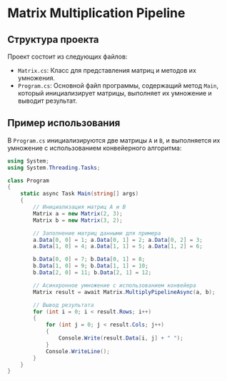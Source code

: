 # Matrix Multiplication Pipeline

## Структура проекта

Проект состоит из следующих файлов:
- `Matrix.cs`: Класс для представления матриц и методов их умножения.
- `Program.cs`: Основной файл программы, содержащий метод `Main`, который инициализирует матрицы, выполняет их умножение и выводит результат.

## Пример использования

В `Program.cs` инициализируются две матрицы `A` и `B`, и выполняется их умножение с использованием конвейерного алгоритма:

```csharp
using System;
using System.Threading.Tasks;

class Program
{
    static async Task Main(string[] args)
    {
        // Инициализация матриц A и B
        Matrix a = new Matrix(2, 3);
        Matrix b = new Matrix(3, 2);

        // Заполнение матриц данными для примера
        a.Data[0, 0] = 1; a.Data[0, 1] = 2; a.Data[0, 2] = 3;
        a.Data[1, 0] = 4; a.Data[1, 1] = 5; a.Data[1, 2] = 6;

        b.Data[0, 0] = 7; b.Data[0, 1] = 8;
        b.Data[1, 0] = 9; b.Data[1, 1] = 10;
        b.Data[2, 0] = 11; b.Data[2, 1] = 12;

        // Асинхронное умножение с использованием конвейера
        Matrix result = await Matrix.MultiplyPipelineAsync(a, b);

        // Вывод результата
        for (int i = 0; i < result.Rows; i++)
        {
            for (int j = 0; j < result.Cols; j++)
            {
                Console.Write(result.Data[i, j] + " ");
            }
            Console.WriteLine();
        }
    }
}
